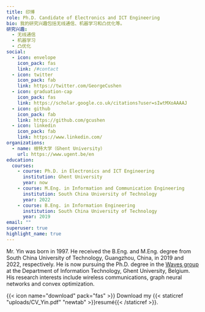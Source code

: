 ```yaml
---
title: 印博
role: Ph.D. Candidate of Electronics and ICT Engineering
bio: 我的研究兴趣包括无线通信、机器学习和凸优化等。
研究兴趣:
  - 无线通信
  - 机器学习
  - 凸优化
social:
  - icon: envelope
    icon_pack: fas
    link: /#contact
  - icon: twitter
    icon_pack: fab
    link: https://twitter.com/GeorgeCushen
  - icon: graduation-cap
    icon_pack: fas
    link: https://scholar.google.co.uk/citations?user=sIwtMXoAAAAJ
  - icon: github
    icon_pack: fab
    link: https://github.com/gcushen
  - icon: linkedin
    icon_pack: fab
    link: https://www.linkedin.com/
organizations:
  - name: 根特大学（Ghent University）
    url: https://www.ugent.be/en
education:
  courses:
    - course: Ph.D. in Electronics and ICT Engineering
      institution: Ghent University
      year: now
    - course: M.Eng. in Information and Communication Engineering
      institution: South China University of Technology
      year: 2022
    - course: B.Eng. in Information Engineering
      institution: South China University of Technology
      year: 2019
email: ""
superuser: true
highlight_name: true
---
```


Mr. Yin was born in 1997. He received the B.Eng. and M.Eng. degree from South China University of Technology, Guangzhou, China, in 2019 and 2022, respectively. He is now pursuing the Ph.D. degree in the [Waves group](https://www.waves.intec.ugent.be/) at the Department of Information Technology, Ghent University, Belgium. His research interests include wireless communications, graph neural networks and convex optimization.

{{< icon name="download" pack="fas" >}} Download my {{< staticref "uploads/CV_Yin.pdf" "newtab" >}}resumé{{< /staticref >}}.
